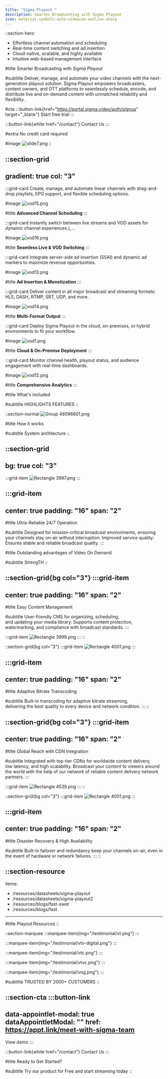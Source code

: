 ```yaml
---
title: "Sigma Playout "
description: Smarter Broadcasting with Sigma Playout 
icon: material-symbols:auto-videocam-outline-sharp
---
```


::section-hero
- Effortless channel automation and scheduling
- Real-time content switching and ad insertion
- Cloud-native, scalable, and highly available
- Intuitive web-based management interface

#title
Smarter Broadcasting with *Sigma Playout*

#subtitle
Deliver, manage, and automate your video channels with the next-generation playout solution. Sigma Playout empowers broadcasters, content owners, and OTT platforms to seamlessly schedule, encode, and distribute live and on-demand content with unmatched reliability and flexibility.

#cta
  :::button-link{href="https://portal.sigma.video/auth/signup" target="_blank"}
  Start free trial
  :::

  :::button-link{white href="/contact"}
  Contact Us
  :::

#extra
No credit card required

#image
![slide7.png](/VOD/slide7.png)
::

::section-grid
---
gradient: true
col: "3"
---
  :::grid-card
  Create, manage, and automate linear channels with drag-and-drop playlists, EPG support, and flexible scheduling options.
  
  #image
  ![vod15.png](/VOD/vod15.png)
  
  #title
  **Advanced Channel Scheduling**
  :::

  :::grid-card
  Instantly switch between live streams and VOD assets for dynamic channel experiences.),...
  
  #image
  ![vod16.png](/VOD/vod16.png)
  
  #title
  **Seamless Live & VOD Switching**
  :::

  :::grid-card
  Integrate server-side ad insertion (SSAI) and dynamic ad markers to maximize revenue opportunities.
  
  #image
  ![vod13.png](/VOD/vod13.png)
  
  #title
  **Ad Insertion & Monetization**
  :::

  :::grid-card
  Deliver content in all major broadcast and streaming formats: HLS, DASH, RTMP, SRT, UDP, and more.
  
  #image
  ![vod14.png](/VOD/vod14.png)
  
  #title
  **Multi-Format Output**
  :::

  :::grid-card
  Deploy Sigma Playout in the cloud, on-premises, or hybrid environments to fit your workflow.
  
  #image
  ![vod1.png](/VOD/vod1.png)
  
  #title
  **Cloud & On-Premise Deployment**
  :::

  :::grid-card
  Monitor channel health, playout status, and audience engagement with real-time dashboards.
  
  #image
  ![vod12.png](/VOD/vod12.png)
  
  #title
  **Comprehensive Analytics**
  :::

#title
What's included

#subtitle
HIGHLIGHTS FEATURES
::

::section-normal
![Group 48096601.png](/VOD/Group%2048096601.png)

#title
How it works

#subtitle
System architecture
::

::section-grid
---
bg: true
col: "3"
---
  :::grid-item
  ![Rectangle 3997.png](/VOD/Rectangle%203997.png)
  :::

  :::grid-item
  ---
  center: true
  padding: "16"
  span: "2"
  ---
  #title
  Ultra-Reliable 24/7 Operation
  
  #subtitle
  Designed for mission-critical broadcast environments, ensuring your channels stay on-air without interruption. Improved service quality: Ensures stable and reliable broadcast quality.
  :::

#title
Outstanding advantages of Video On Demand

#subtitle
StrengTH
::

::section-grid{bg col="3"}
  :::grid-item
  ---
  center: true
  padding: "16"
  span: "2"
  ---
  #title
  Easy Content Management
  
  #subtitle
  User-friendly CMS for organizing, scheduling, and updating your media library. Supports content protection, watermarking, and compliance with broadcast standards.
  :::

  :::grid-item
  ![Rectangle 3999.png](/VOD/Rectangle%203999.png)
  :::
::

::section-grid{bg col="3"}
  :::grid-item
  ![Rectangle 4001.png](/VOD/Rectangle%204001.png)
  :::

  :::grid-item
  ---
  center: true
  padding: "16"
  span: "2"
  ---
  #title
  Adaptive Bitrate Transcoding
  
  #subtitle
  Built-in transcoding for adaptive bitrate streaming, delivering the best quality to every device and network condition.
  :::
::

::section-grid{bg col="3"}
  :::grid-item
  ---
  center: true
  padding: "16"
  span: "2"
  ---
  #title
  Global Reach with CDN Integration
  
  #subtitle
  Integrated with top-tier CDNs for worldwide content delivery, low latency, and high scalability. Broadcast your content to viewers around the world with the help of our network of reliable content delivery network partners.
  :::

  :::grid-item
  ![Rectangle 4539.png](/VOD/Rectangle%204539.png)
  :::
::

::section-grid{bg col="3"}
  :::grid-item
  ![Rectangle 4001.png](/VOD/Rectangle%204001.png)
  :::

  :::grid-item
  ---
  center: true
  padding: "16"
  span: "2"
  ---
  #title
  Disaster Recovery & High Availability
  
  #subtitle
  Built-in failover and redundancy keep your channels on-air, even in the event of hardware or network failures.
  :::
::

::section-resource
---
items:
  - /resources/datasheets/sigma-playout
  - /resources/datasheets/sigma-playout2
  - /resources/blogs/fast-swot
  - /resources/blogs/fast
---
#title
Playout Resources
::

::section-marquee
  :::marquee-item{img="/testimonial/vt.png"}
  :::

  :::marquee-item{img="/testimonial/vtv-digital.png"}
  :::

  :::marquee-item{img="/testimonial/vtc.png"}
  :::

  :::marquee-item{img="/testimonial/vtvc.png"}
  :::

  :::marquee-item{img="/testimonial/vng.png"}
  :::

#subtitle
TRUSTED BY 2000+ CUSTOMERS
::

::section-cta
  :::button-link
  ---
  data-appointlet-modal: true
  dataAppointletModal: ""
  href: https://appt.link/meet-with-sigma-team
  ---
  View demo
  :::

  :::button-link{white href="/contact"}
  Contact Us
  :::

#title
Ready to Get Started?

#subtitle
Try our product for Free and start streaming today
::
